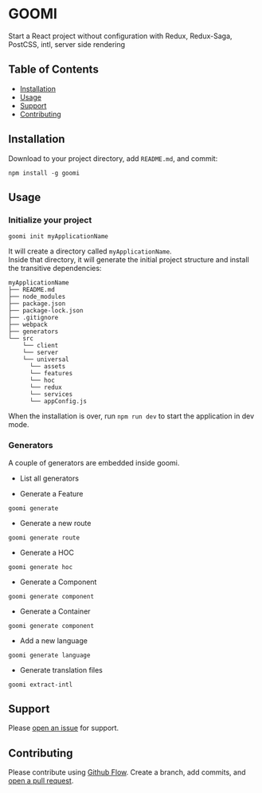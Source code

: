 # GOOMI

Start a React project without configuration with Redux, Redux-Saga, PostCSS, intl, server side rendering

## Table of Contents

- [Installation](#installation)
- [Usage](#usage)
- [Support](#support)
- [Contributing](#contributing)

## Installation

Download to your project directory, add `README.md`, and commit:

```
npm install -g goomi
```

## Usage

### Initialize your project

```
goomi init myApplicationName
```

It will create a directory called `myApplicationName`.<br>
Inside that directory, it will generate the initial project structure and install the transitive dependencies:
```
myApplicationName
├── README.md
├── node_modules
├── package.json
├── package-lock.json
├── .gitignore
├── webpack
├── generators
└── src
    └── client
    └── server
    └── universal
      └── assets
      └── features
      └── hoc
      └── redux
      └── services
      └── appConfig.js
```
When the installation is over, run `npm run dev`  to start the application in dev mode.

### Generators
A couple of generators are embedded inside goomi.
- List all generators

- Generate a Feature
```
goomi generate
```
- Generate a new route
```
goomi generate route
```
- Generate a HOC
```
goomi generate hoc
```
- Generate a Component
```
goomi generate component
```
- Generate a Container
```
goomi generate component
```
- Add a new language
```
goomi generate language
```
- Generate translation files
```
goomi extract-intl
```



## Support

Please [open an issue](https://github.com/ch-apptitude/goomi/issues/new) for support.

## Contributing

Please contribute using [Github Flow](https://guides.github.com/introduction/flow/). Create a branch, add commits, and [open a pull request](https://github.com/ch-apptitude/goomi/compare/).

